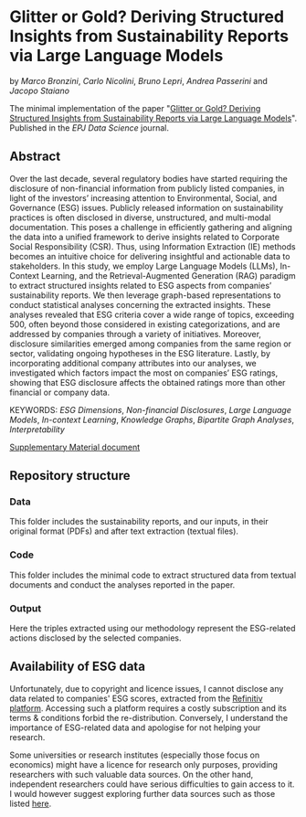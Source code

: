 # Glitter or Gold? Deriving Structured Insights from Sustainability Reports via Large Language Models

by
*Marco Bronzini*, 
*Carlo Nicolini*, 
*Bruno Lepri*, 
*Andrea Passerini* and 
*Jacopo Staiano*

The minimal implementation of the paper "[Glitter or Gold? Deriving Structured Insights from Sustainability Reports via Large Language Models](https://epjdatascience.springeropen.com/articles/10.1140/epjds/s13688-024-00481-2)".
Published in the *EPJ Data Science* journal.

## Abstract
Over the last decade, several regulatory bodies have started requiring the disclosure of non-financial information from publicly listed companies, in light of the investors’ increasing attention to Environmental, Social, and Governance (ESG) issues. Publicly released information on sustainability practices is often disclosed in diverse, unstructured, and multi-modal documentation. This poses a challenge in efficiently gathering and aligning the data into a unified framework to derive insights related to Corporate Social Responsibility (CSR). Thus, using Information Extraction (IE) methods becomes an intuitive choice for delivering insightful and actionable data to stakeholders. In this study, we employ Large Language Models (LLMs), In-Context Learning, and the Retrieval-Augmented Generation (RAG) paradigm to extract structured insights related to ESG aspects from companies’ sustainability reports. We then leverage graph-based representations to conduct statistical analyses concerning the extracted insights. These analyses revealed that ESG criteria cover a wide range of topics, exceeding 500, often beyond those considered in existing categorizations, and are addressed by companies through a variety of initiatives. Moreover, disclosure similarities emerged among companies from the same region or sector, validating ongoing hypotheses in the ESG literature. Lastly, by incorporating additional company attributes into our analyses, we investigated which factors impact the most on companies’ ESG ratings, showing that ESG disclosure affects the obtained ratings more than other financial or company data.

KEYWORDS: *ESG Dimensions*, *Non-financial Disclosures*, *Large Language Models*, *In-context Learning*, *Knowledge Graphs*, *Bipartite Graph Analyses*, *Interpretability*

[Supplementary Material document](https://static-content.springer.com/esm/art%3A10.1140%2Fepjds%2Fs13688-024-00481-2/MediaObjects/13688_2024_481_MOESM1_ESM.pdf) 

## Repository structure
### Data
This folder includes the sustainability reports, and our inputs, in their original format (PDFs) and after text extraction (textual files).

### Code
This folder includes the minimal code to extract structured data from textual documents 
and conduct the analyses reported in the paper.

### Output
Here the triples extracted using our methodology represent the ESG-related actions disclosed by the selected companies.

## Availability of ESG data
Unfortunately, due to copyright and licence issues, I cannot disclose any data related to companies' ESG scores, extracted from the [Refinitiv platform](https://www.lseg.com/en/data-analytics/products/workspace).
Accessing such a platform requires a costly subscription and its terms & conditions forbid the re-distribution. Conversely, I understand the importance of ESG-related data and apologise for not helping your research.

Some universities or research institutes (especially those focus on economics) might have a licence for research only purposes, providing researchers with such valuable data sources. On the other hand, independent researchers could have serious difficulties to gain access to it. I would however suggest exploring further data sources such as those listed [here](https://sustainablefinancedaily.com/sustainable-finance-insights/esg-data-and-analytics/10-free-esg-data-sources-and-scores).
